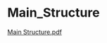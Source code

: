 # Main_Structure
[Main Structure.pdf](https://github.com/weiz0123/Invoice-Project/files/13302446/Main.Structure.pdf)

